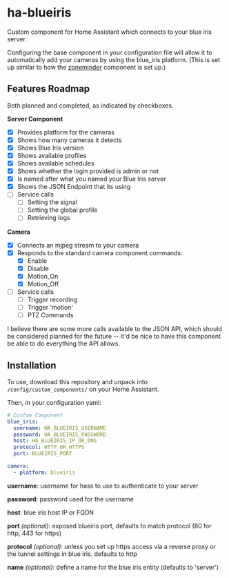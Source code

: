 # ha-blueiris

Custom component for Home Assistant which connects to your blue iris server.

Configuring the base component in your configuration file will allow it to automatically add your cameras by using the blue_iris platform. (This is set up similar to how the [zoneminder](https://www.home-assistant.io/components/zoneminder/) component is set up.)

## Features Roadmap
Both planned and completed, as indicated by checkboxes.

**Server Component**
- [x] Provides platform for the cameras
- [x] Shows how many cameras it detects
- [x] Shows Blue Iris version
- [x] Shows available profiles
- [x] Shows available schedules
- [x] Shows whether the login provided is admin or not
- [x] Is named after what you named your Blue Iris server
- [x] Shows the JSON Endpoint that its using
- [ ] Service calls
  - [ ] Setting the signal
  - [ ] Setting the global profile
  - [ ] Retrieving logs

**Camera**
- [x] Connects an mjpeg stream to your camera
- [x] Responds to the standard camera component commands:
  - [x] Enable
  - [x] Disable
  - [x] Motion_On
  - [x] Motion_Off
- [ ] Service calls
  - [ ] Trigger recording
  - [ ] Trigger 'motion'
  - [ ] PTZ Commands
  
I believe there are some more calls available to the JSON API, which should be considered planned for the future -- it'd be nice to have this component be able to do everything the API allows.

## Installation

To use, download this repository and unpack into `/config/custom_components/` on your Home Assistant.

Then, in your configuration yaml:

```yaml
# Custom Component
blue_iris:
  username: HA_BLUEIRIS_USERNAME
  password: HA_BLUEIRIS_PASSWORD
  host: HA_BLUEIRIS_IP_OR_DNS
  protocol: HTTP_OR_HTTPS
  port: BLUEIRIS_PORT

camera:
  - platform: blueiris
```

**username**: username for hass to use to authenticate to your server

**password**: password used for the username

**host**: blue iris host IP or FQDN

**port** *(optional)*: exposed blueiris port, defaults to match protocol (80 for http, 443 for https)

**protocol** *(optional)*: unless you set up https access via a reverse proxy or the tunnel settings in blue iris. defaults to http

**name** *(optional)*: define a name for the blue iris entity (defaults to 'server')
